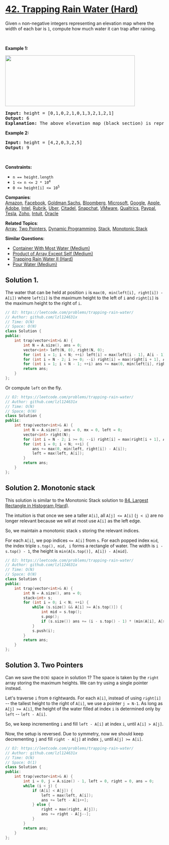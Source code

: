 # [42. Trapping Rain Water (Hard)](https://leetcode.com/problems/trapping-rain-water/)

<p>Given <code>n</code> non-negative integers representing an elevation map where the width of each bar is <code>1</code>, compute how much water it can trap after raining.</p>

<p>&nbsp;</p>
<p><strong>Example 1:</strong></p>
<img src="https://assets.leetcode.com/uploads/2018/10/22/rainwatertrap.png" style="width: 412px; height: 161px;">
<pre><strong>Input:</strong> height = [0,1,0,2,1,0,1,3,2,1,2,1]
<strong>Output:</strong> 6
<strong>Explanation:</strong> The above elevation map (black section) is represented by array [0,1,0,2,1,0,1,3,2,1,2,1]. In this case, 6 units of rain water (blue section) are being trapped.
</pre>

<p><strong>Example 2:</strong></p>

<pre><strong>Input:</strong> height = [4,2,0,3,2,5]
<strong>Output:</strong> 9
</pre>

<p>&nbsp;</p>
<p><strong>Constraints:</strong></p>

<ul>
	<li><code>n == height.length</code></li>
	<li><code>1 &lt;= n &lt;= 2 * 10<sup>4</sup></code></li>
	<li><code>0 &lt;= height[i] &lt;= 10<sup>5</sup></code></li>
</ul>


**Companies**:  
[Amazon](https://leetcode.com/company/amazon), [Facebook](https://leetcode.com/company/facebook), [Goldman Sachs](https://leetcode.com/company/goldman-sachs), [Bloomberg](https://leetcode.com/company/bloomberg), [Microsoft](https://leetcode.com/company/microsoft), [Google](https://leetcode.com/company/google), [Apple](https://leetcode.com/company/apple), [Adobe](https://leetcode.com/company/adobe), [Intel](https://leetcode.com/company/intel), [Rubrik](https://leetcode.com/company/rubrik), [Uber](https://leetcode.com/company/uber), [Citadel](https://leetcode.com/company/citadel), [Snapchat](https://leetcode.com/company/snapchat), [VMware](https://leetcode.com/company/vmware), [Qualtrics](https://leetcode.com/company/qualtrics), [Paypal](https://leetcode.com/company/paypal), [Tesla](https://leetcode.com/company/tesla), [Zoho](https://leetcode.com/company/zoho), [Intuit](https://leetcode.com/company/intuit), [Oracle](https://leetcode.com/company/oracle)

**Related Topics**:  
[Array](https://leetcode.com/tag/array/), [Two Pointers](https://leetcode.com/tag/two-pointers/), [Dynamic Programming](https://leetcode.com/tag/dynamic-programming/), [Stack](https://leetcode.com/tag/stack/), [Monotonic Stack](https://leetcode.com/tag/monotonic-stack/)

**Similar Questions**:
* [Container With Most Water (Medium)](https://leetcode.com/problems/container-with-most-water/)
* [Product of Array Except Self (Medium)](https://leetcode.com/problems/product-of-array-except-self/)
* [Trapping Rain Water II (Hard)](https://leetcode.com/problems/trapping-rain-water-ii/)
* [Pour Water (Medium)](https://leetcode.com/problems/pour-water/)

## Solution 1.

The water that can be held at position `i` is `max(0, min(left[i], right[i]) - A[i])` where `left[i]` is the maximum height to the left of `i` and `right[i]` is the maximum height to the right of `i`.

```cpp
// OJ: https://leetcode.com/problems/trapping-rain-water/
// Author: github.com/lzl124631x
// Time: O(N)
// Space: O(N)
class Solution {
public:
    int trap(vector<int>& A) {
        int N = A.size(), ans = 0;
        vector<int> left(N, 0), right(N, 0);
        for (int i = 1; i < N; ++i) left[i] = max(left[i - 1], A[i - 1]);
        for (int i = N - 2; i >= 0; --i) right[i] = max(right[i + 1], A[i + 1]);
        for (int i = 1; i < N - 1; ++i) ans += max(0, min(left[i], right[i]) - A[i]);
        return ans;
    }
};
```

Or compute `left` on the fly.

```cpp
// OJ: https://leetcode.com/problems/trapping-rain-water/
// Author: github.com/lzl124631x
// Time: O(N)
// Space: O(N)
class Solution {
public:
    int trap(vector<int>& A) {
        int N = A.size(), ans = 0, mx = 0, left = 0;
        vector<int> right(N);
        for (int i = N - 2; i >= 0; --i) right[i] = max(right[i + 1], A[i + 1]);
        for (int i = 0; i < N; ++i) {
            ans += max(0, min(left, right[i]) - A[i]);
            left = max(left, A[i]);
        }
        return ans;
    }
};
```

## Solution 2. Monotonic stack

This solution is similar to the Monotonic Stack solution to [84. Largest Rectangle in Histogram (Hard)](https://leetcode.com/problems/largest-rectangle-in-histogram/).

The intuition is that once we see a taller `A[i]`, all `A[j] <= A[i]` (`j < i`) are no longer relevant because we will at most use `A[i]` as the left edge.

So, we maintain a monotonic stack `s` storing the relevant indices.

For each `A[i]`, we pop indices `<= A[i]` from `s`. For each popped index `mid`, the index triple `s.top(), mid, i` forms a rectangle of water. The width is `i - s.top() - 1`, the height is `min(A[s.top()], A[i]) - A[mid]`.

```cpp
// OJ: https://leetcode.com/problems/trapping-rain-water/
// Author: github.com/lzl124631x
// Time: O(N)
// Space: O(N)
class Solution {
public:
    int trap(vector<int>& A) {
        int N = A.size(), ans = 0;
        stack<int> s;
        for (int i = 0; i < N; ++i) {
            while (s.size() && A[i] >= A[s.top()]) {
                int mid = s.top();
                s.pop();
                if (s.size()) ans += (i - s.top() - 1) * (min(A[i], A[s.top()]) - A[mid]);
            }
            s.push(i);
        }
        return ans;
    }
};
```

## Solution 3. Two Pointers

Can we save the `O(N)` space in solution 1? The space is taken by the `right` array storing the maximum heights. We can try using a single pointer instead.

Let's traverse `i` from `0` rightwards. For each `A[i]`, instead of using `right[i]` -- the tallest height to the right of `A[i]`, we use a pointer `j = N-1`. As long as `A[j] >= A[i]`, the height of the water filled at index `i` is determined only by `left` -- `left - A[i]`.

So, we keep incrementing `i` and fill `left - A[i]` at index `i`, until `A[i] > A[j]`.

Now, the setup is reversed. Due to symmetry, now we should keep decrementing `j` and fill `right - A[j]` at index `j`, until `A[j] >= A[i]`.

```cpp
// OJ: https://leetcode.com/problems/trapping-rain-water/
// Author: github.com/lzl124631x
// Time: O(N)
// Space: O(1)
class Solution {
public:
    int trap(vector<int>& A) {
        int i = 0, j = A.size() - 1, left = 0, right = 0, ans = 0;
        while (i < j) {
            if (A[i] < A[j]) {
                left = max(left, A[i]);
                ans += left - A[i++];
            } else {
                right = max(right, A[j]);
                ans += right - A[j--];
            }
        }
        return ans;
    }
};
```